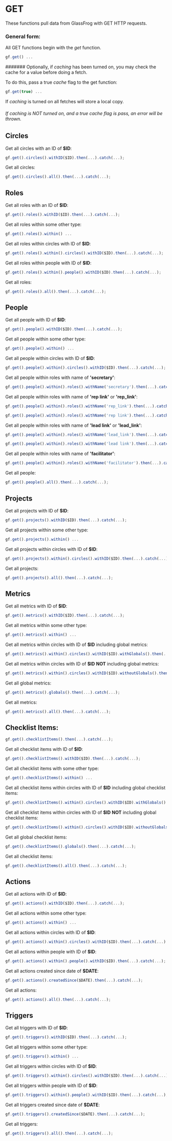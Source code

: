 # GET

These functions pull data from GlassFrog with GET HTTP requests.

### General form:

All GET functions begin with the *get* function.

```javascript
gf.get() ...
```

####### Optionally, if *caching* has been turned on, you may check the cache for a value before doing a fetch.

To do this, pass a true *cache* flag to the get function:

```javascript
gf.get(true) ...
```

If *caching* is turned on all fetches will store a local copy.

###### If *caching* is NOT turned on, and a true *cache* flag is pass, an error will be thrown.

## Circles

Get all circles with an ID of **$ID**:

```javascript
gf.get().circles().withID($ID).then(...).catch(...);
```

Get all circles:

```javascript
gf.get().circles().all().then(...).catch(...);
```

## Roles

Get all roles with an ID of **$ID**:

```javascript
gf.get().roles().withID($ID).then(...).catch(...);
```

Get all roles within some other type:

```javascript
gf.get().roles().within() ...
```

 Get all roles within circles with ID of **$ID**:

```javascript
gf.get().roles().within().circles().withID($ID).then(...).catch(...);
```

Get all roles within people with ID of **$ID**:

```javascript
gf.get().roles().within().people().withID($ID).then(...).catch(...);
```

Get all roles:

```javascript
gf.get().roles().all().then(...).catch(...);
```

## People

Get all people with ID of **$ID**:

```javascript
gf.get().people().withID($ID).then(...).catch(...);
```

Get all people within some other type:

```javascript
gf.get().people().within() ...
```

Get all people within circles with ID of **$ID**:

```javascript
gf.get().people().within().circles().withID($ID).then(...).catch(...);
```

Get all people within roles with name of **'secretary'**:

```javascript
gf.get().people().within().roles().withName('secretary').then(...).catch(...);
```

Get all people within roles with name of **'rep link'** or **'rep_link'**:

```javascript
gf.get().people().within().roles().withName('rep_link').then(...).catch(...);
```
```javascript
gf.get().people().within().roles().withName('rep link').then(...).catch(...);
```

Get all people within roles with name of **'lead link'** or **'lead_link'**:

```javascript
gf.get().people().within().roles().withName('lead_link').then(...).catch(...);
```
```javascript
gf.get().people().within().roles().withName('lead link').then(...).catch(...);
```

Get all people within roles with name of **'facilitator'**:

```javascript
gf.get().people().within().roles().withName('facilitator').then(...).catch(...);
```

Get all people:

```javascript
gf.get().people().all().then(...).catch(...);
```

## Projects

Get all projects with ID of **$ID**:

```javascript
gf.get().projects().withID($ID).then(...).catch(...);
```

Get all projects within some other type:

```javascript
gf.get().projects().within() ...
```

Get all projects within circles with ID of **$ID**:

```javascript
gf.get().projects().within().circles().withID($ID).then(...).catch(...);
```

Get all projects:

```javascript
gf.get().projects().all().then(...).catch(...);
```

## Metrics

Get all metrics with ID of **$ID**:

```javascript
gf.get().metrics().withID($ID).then(...).catch(...);
```

Get all metrics within some other type:

```javascript
gf.get().metrics().within() ...
```

Get all metrics within circles with ID of **$ID** including global metrics:

```javascript
gf.get().metrics().within().circles().withID($ID).withGlobals().then(...).catch(...);
```

Get all metrics within circles with ID of **$ID** **NOT** including global metrics:

```javascript
gf.get().metrics().within().circles().withID($ID).withoutGlobals().then(...).catch(...);
```

Get all global metrics:

```javascript
gf.get().metrics().globals().then(...).catch(...);
```

Get all metrics:

```javascript
gf.get().metrics().all().then(...).catch(...);
```

## Checklist Items:
```javascript
gf.get().checklistItems().then(...).catch(...);
```

Get all checklist items with ID of **$ID**:

```javascript
gf.get().checklistItems().withID($ID).then(...).catch(...);
```

Get all checklist items with some other type:

```javascript
gf.get().checklistItems().within() ...
```

Get all checklist items within circles with ID of **$ID** including global checklist items:

```javascript
gf.get().checklistItems().within().circles().withID($ID).withGlobals().then(...).catch(...);
```

Get all checklist items within circles with ID of **$ID** **NOT** including global checklist items:

```javascript
gf.get().checklistItems().within().circles().withID($ID).withoutGlobals().then(...).catch(...);
```

Get all global checklist items:

```javascript
gf.get().checklistItems().globals().then(...).catch(...);
```

Get all checklist items:

```javascript
gf.get().checklistItems().all().then(...).catch(...);
```

## Actions

Get all actions with ID of **$ID**:

```javascript
gf.get().actions().withID($ID).then(...).catch(...);
```

Get all actions within some other type:

```javascript
gf.get().actions().within() ...
```

Get all actions within circles with ID of **$ID**:

```javascript
gf.get().actions().within().circles().withID($ID).then(...).catch(...);
```

Get all actions within people with ID of **$ID**:

```javascript
gf.get().actions().within().people().withID($ID).then(...).catch(...);
```

Get all actions created since date of **$DATE**:

```javascript
gf.get().actions().createdSince($DATE).then(...).catch(...);
```

Get all actions:

```javascript
gf.get().actions().all().then(...).catch(...);
```

## Triggers

Get all triggers with ID of **$ID**:

```javascript
gf.get().triggers().withID($ID).then(...).catch(...);
```

Get all triggers within some other type:

```javascript
gf.get().triggers().within() ...
```

Get all triggers within circles with ID of **$ID**:

```javascript
gf.get().triggers().within().circles().withID($ID).then(...).catch(...);
```

Get all triggers within people with ID of **$ID**:

```javascript
gf.get().triggers().within().people().withID($ID).then(...).catch(...);
```

Get all triggers created since date of **$DATE**:

```javascript
gf.get().triggers().createdSince($DATE).then(...).catch(...);
```

Get all triggers:

```javascript
gf.get().triggers().all().then(...).catch(...);
```
